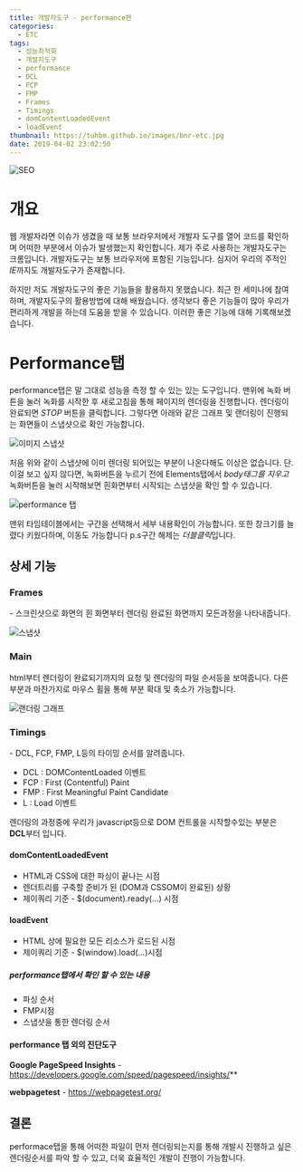 ```yaml
---
title: 개발자도구 - performance편
categories:
  - ETC
tags:
  - 성능최적화
  - 개발자도구
  - performance
  - DCL
  - FCP
  - FMP
  - Frames
  - Timings
  - domContentLoadedEvent
  - loadEvent
thumbnail: https://tuhbm.github.io/images/bnr-etc.jpg
date: 2019-04-02 23:02:50
---
```

![SEO](https://tuhbm.github.io/images/devTools/develop_tools.jpg)

# 개요
웹 개발자라면 이슈가 생겼을 때 보통 브라우저에서 개발자 도구를 열어 코드를 확인하며 어떠한 부분에서 이슈가 발생했는지 확인합니다. 제가 주로 사용하는 개발자도구는 크롬입니다. 개발자도구는 보통 브라우저에 포함된 기능입니다. 심지어 우리의 주적인 *IE*까지도 개발자도구가 존재합니다.

하지만 저도 개발자도구의 좋은 기능들을 활용하지 못했습니다. 최근 한 세미나에 참여하며, 개발자도구의 활용방법에 대해 배웠습니다. 생각보다 좋은 기능들이 많아 우리가 편리하게 개발을 하는데 도움을 받을 수 있습니다. 이러한 좋은 기능에 대해 기록해보겠습니다.



# Performance탭

performance탭은 말 그대로 성능을 측정 할 수 있는 있는 도구입니다.
맨위에 녹화 버튼을 눌러 녹화를 시작한 후 새로고침을 통해 페이지의 렌더링을 진행합니다.
렌더링이 완료되면 *STOP* 버튼을 클릭합니다.
그렇다면 아래와 같은 그래프 및 랜더링이 진행되는 화면들이 스냅샷으로 확인 가능합니다.
<!-- more -->
![이미지 스냅샷](https://tuhbm.github.io/images/devTools/performance1.png)

처음 위와 같이 스냅샷에 이미 렌더링 되어있는 부분이 나온다해도 이상은 없습니다.
단. 이걸 보고 싶지 않다면, 녹화버튼을 누르기 전에 Elements탭에서 *body태그를 지우고* 녹화버튼을 눌러 시작해보면 흰화면부터 시작되는 스냅샷을 확인 할 수 있습니다.



![performance 탭](https://tuhbm.github.io/images/devTools/performance2.png)

맨위 타임테이블에서는 구간을 선택해서 세부 내용확인이 가능합니다. 또한 창크기를 늘렸다 키웠다하며, 이동도 가능합니다
p.s구간 해제는 *더블클릭*입니다.


## **상세 기능**

### Frames

\- 스크린샷으로 화면의 흰 화면부터 렌더링 완료된 화면까지 모든과정을 나타내줍니다.

![스냅샷](https://tuhbm.github.io/images/devTools/performance_motion.gif)


### Main

html부터 렌더링이 완료되기까지의 요청 및 렌더링의 파일 순서등을 보여줍니다.
다른부분과 마찬가지로 마우스 휠을 통해 부분 확대 및 축소가 가능합니다.

![랜더링 그래프](https://tuhbm.github.io/images/devTools/performance3.png)



### Timings

\- DCL, FCP, FMP, L등의 타이밍 순서를 알려줍니다.

- DCL : DOMContentLoaded 이벤트
- FCP : First (Contentful) Paint
- FMP : First Meaningful Paint Candidate
- L : Load 이벤트

렌더링의 과정중에 우리가 javascript등으로 DOM 컨트롤을 시작할수있는 부분은 **DCL**부터 입니다.

#### domContentLoadedEvent
- HTML과 CSS에 대한 파싱이 끝나는 시점
- 렌더트리를 구축할 준비가 된 (DOM과 CSSOM이 완료된) 상황
- 제이쿼리 기준 - $(document).ready(…) 시점

#### loadEvent
- HTML 상에 필요한 모든 리소스가 로드된 시점
- 제이쿼리 기준 - $(window).load(…)시점

##### performance탭에서 확인 할 수 있는 내용
- 파싱 순서
- FMP시점
- 스냅샷을 통한 렌더링 순서

#### performance **탭 외의 진단도구**

**Google PageSpeed Insights** - https://developers.google.com/speed/pagespeed/insights/**

**webpagetest** - <https://webpagetest.org/>



## 결론

performace탭을 통해 어떠한 파일이 먼저 렌더링되는지를 통해 개발시 진행하고 싶은 렌더링순서를 파악 할 수 있고, 더욱 효율적인 개발이 진행이 가능합니다.

